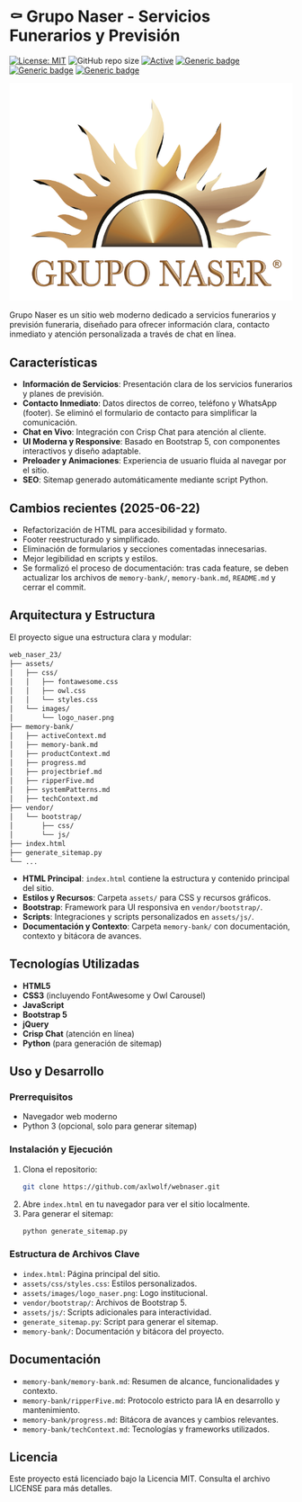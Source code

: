 # ⚰️ Grupo Naser - Servicios Funerarios y Previsión

[![License: MIT](https://img.shields.io/badge/License-MIT-yellow.svg)](https://opensource.org/licenses/MIT "MIT License")
![GitHub repo size](https://img.shields.io/github/repo-size/axlwolf/webnaser)
[![Active](http://img.shields.io/badge/Status-Active-green.svg)](https://github.com/axlwolf/webnaser)
[![Generic badge](https://img.shields.io/badge/lang-html%2Bcss%2Bjs-blue.svg)](https://developer.mozilla.org/en-US/docs/Web)
[![Generic badge](https://img.shields.io/badge/framework-bootstrap%205-red.svg)](https://getbootstrap.com/)
[![Generic badge](https://img.shields.io/badge/last%20updated-06--2025-blue)](https://github.com/axlwolf/webnaser)

![Grupo Naser Logo](assets/images/logo_naser.png)

Grupo Naser es un sitio web moderno dedicado a servicios funerarios y previsión funeraria, diseñado para ofrecer información clara, contacto inmediato y atención personalizada a través de chat en línea.

## Características

- **Información de Servicios**: Presentación clara de los servicios funerarios y planes de previsión.
- **Contacto Inmediato**: Datos directos de correo, teléfono y WhatsApp (footer). Se eliminó el formulario de contacto para simplificar la comunicación.
- **Chat en Vivo**: Integración con Crisp Chat para atención al cliente.
- **UI Moderna y Responsive**: Basado en Bootstrap 5, con componentes interactivos y diseño adaptable.
- **Preloader y Animaciones**: Experiencia de usuario fluida al navegar por el sitio.
- **SEO**: Sitemap generado automáticamente mediante script Python.

## Cambios recientes (2025-06-22)
- Refactorización de HTML para accesibilidad y formato.
- Footer reestructurado y simplificado.
- Eliminación de formularios y secciones comentadas innecesarias.
- Mejor legibilidad en scripts y estilos.
- Se formalizó el proceso de documentación: tras cada feature, se deben actualizar los archivos de `memory-bank/`, `memory-bank.md`, `README.md` y cerrar el commit.

## Arquitectura y Estructura

El proyecto sigue una estructura clara y modular:

```
web_naser_23/
├── assets/
│   ├── css/
│   │   ├── fontawesome.css
│   │   ├── owl.css
│   │   └── styles.css
│   └── images/
│       └── logo_naser.png
├── memory-bank/
│   ├── activeContext.md
│   ├── memory-bank.md
│   ├── productContext.md
│   ├── progress.md
│   ├── projectbrief.md
│   ├── ripperFive.md
│   ├── systemPatterns.md
│   ├── techContext.md
├── vendor/
│   └── bootstrap/
│       ├── css/
│       └── js/
├── index.html
├── generate_sitemap.py
└── ...
```

- **HTML Principal**: `index.html` contiene la estructura y contenido principal del sitio.
- **Estilos y Recursos**: Carpeta `assets/` para CSS y recursos gráficos.
- **Bootstrap**: Framework para UI responsiva en `vendor/bootstrap/`.
- **Scripts**: Integraciones y scripts personalizados en `assets/js/`.
- **Documentación y Contexto**: Carpeta `memory-bank/` con documentación, contexto y bitácora de avances.

## Tecnologías Utilizadas

- **HTML5**
- **CSS3** (incluyendo FontAwesome y Owl Carousel)
- **JavaScript**
- **Bootstrap 5**
- **jQuery**
- **Crisp Chat** (atención en línea)
- **Python** (para generación de sitemap)

## Uso y Desarrollo

### Prerrequisitos

- Navegador web moderno
- Python 3 (opcional, solo para generar sitemap)

### Instalación y Ejecución

1. Clona el repositorio:
   ```bash
   git clone https://github.com/axlwolf/webnaser.git
   ```
2. Abre `index.html` en tu navegador para ver el sitio localmente.
3. Para generar el sitemap:
   ```bash
   python generate_sitemap.py
   ```

### Estructura de Archivos Clave

- `index.html`: Página principal del sitio.
- `assets/css/styles.css`: Estilos personalizados.
- `assets/images/logo_naser.png`: Logo institucional.
- `vendor/bootstrap/`: Archivos de Bootstrap 5.
- `assets/js/`: Scripts adicionales para interactividad.
- `generate_sitemap.py`: Script para generar el sitemap.
- `memory-bank/`: Documentación y bitácora del proyecto.

## Documentación

- `memory-bank/memory-bank.md`: Resumen de alcance, funcionalidades y contexto.
- `memory-bank/ripperFive.md`: Protocolo estricto para IA en desarrollo y mantenimiento.
- `memory-bank/progress.md`: Bitácora de avances y cambios relevantes.
- `memory-bank/techContext.md`: Tecnologías y frameworks utilizados.

## Licencia

Este proyecto está licenciado bajo la Licencia MIT. Consulta el archivo LICENSE para más detalles.
